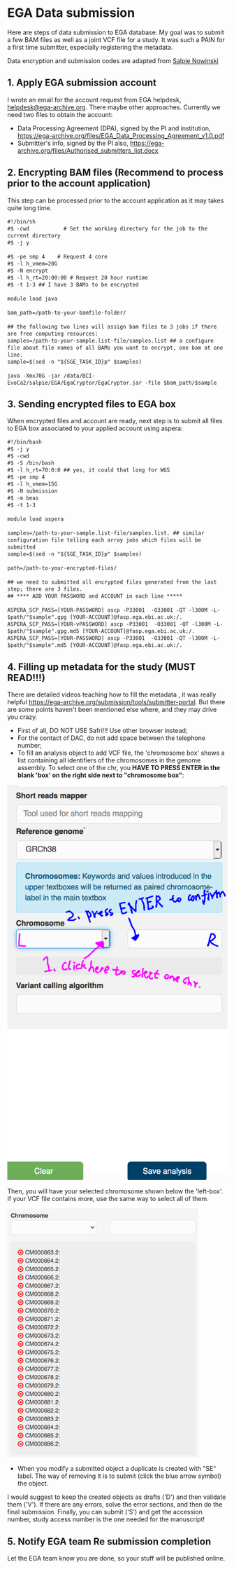 # EGA Data submission

Here are steps of data submission to EGA database. My goal was to submit a few BAM files as well as a joint VCF file for a study. It was such a PAIN for a first time submitter, especially registering the metadata.

Data encryption and submission codes are adapted from [Salpie Nowinski](https://github.com/salpie)

## 1. Apply EGA submission account

I wrote an email for the account request from EGA helpdesk, helpdesk@ega-archive.org. There maybe other approaches. Currently we need two files to obtain the account:

+ Data Processing Agreement (DPA), signed by the PI and institution, https://ega-archive.org/files/EGA_Data_Processing_Agreement_v1.0.pdf
+ Submitter's info, signed by the PI also, https://ega-archive.org/files/Authorised_submitters_list.docx

## 2. Encrypting BAM files (Recommend to process prior to the account application)

This step can be processed prior to the account application as it may takes quite long time.

```
#!/bin/sh
#$ -cwd           # Set the working directory for the job to the current directory
#$ -j y

#$ -pe smp 4    # Request 4 core
#$ -l h_vmem=20G
#$ -N encrypt
#$ -l h_rt=20:00:00 # Request 20 hour runtime
#$ -t 1-3 ## I have 3 BAMs to be encrypted

module load java

bam_path=/path-to-your-bamfile-folder/

## the following two lines will assign bam files to 3 jobs if there are free computing resources:
samples=/path-to-your-sample.list-file/samples.list ## a configure file about file names of all BAMs you want to encrypt, one bam at one line.
sample=$(sed -n "${SGE_TASK_ID}p" $samples)

java -Xmx70G -jar /data/BCI-EvoCa2/salpie/EGA/EgaCryptor/EgaCryptor.jar -file $bam_path/$sample

```

## 3. Sending encrypted files to EGA box

When encrypted files and account are ready, next step is to submit all files to EGA box associated to your applied account using aspera:

```
#!/bin/bash
#$ -j y
#$ -cwd 
#$ -S /bin/bash
#$ -l h_rt=70:0:0 ## yes, it could that long for WGS 
#$ -pe smp 4
#$ -l h_vmem=15G
#$ -N submission
#$ -m beas
#$ -t 1-3

module load aspera

samples=/path-to-your-sample.list-file/samples.list. ## similar configuration file telling each array jobs which files will be submitted
sample=$(sed -n "${SGE_TASK_ID}p" $samples)

path=/path-to-your-encrypted-files/

## we need to submitted all encrypted files generated from the last step; there are 3 files. 
## **** ADD YOUR PASSWORD and ACCOUNT in each line *****

ASPERA_SCP_PASS=[YOUR-PASSWORD] ascp -P33001  -O33001 -QT -l300M -L- $path/"$sample".gpg [YOUR-ACCOUNT]@fasp.ega.ebi.ac.uk:/.
ASPERA_SCP_PASS=[YOUR-vPASSWORD] ascp -P33001  -O33001 -QT -l300M -L- $path/"$sample".gpg.md5 [YOUR-ACCOUNT]@fasp.ega.ebi.ac.uk:/.
ASPERA_SCP_PASS=[YOUR-PASSWORD] ascp -P33001  -O33001 -QT -l300M -L- $path/"$sample".md5 [YOUR-ACCOUNT]@fasp.ega.ebi.ac.uk:/.

```

## 4. Filling up metadata for the study (MUST READ!!!)

There are detailed videos teaching how to fill the metadata , it was really helpful https://ega-archive.org/submission/tools/submitter-portal. But there are some points haven't been mentioned else where, and they may drive you crazy.

+ First of all, DO NOT USE Safri!!! Use other browser instead;
+ For the contact of DAC, do not add space between the telephone number;
+ To fill an analysis object to add VCF file, the 'chromosome box' shows a list containing all identifiers of the chromosomes in the genome assembly. To select one of the chr, you **HAVE TO PRESS ENTER in the blank 'box' on the right side next to "chromosome box"**:

![test image](https://github.com/QingliGuo/EGA_Data_submission/blob/main/Screen%20Shot%202021-05-29%20at%2013.52.44.png)

Then, you will have your selected chromosome shown below the 'left-box'. If your VCF file contains more, use the same way to select all of them.

![test image2](https://github.com/QingliGuo/EGA_Data_submission/blob/main/Screen%20Shot%202021-05-31%20at%201.54.11.png)

+ When you modify a submitted object a duplicate is created with "SE" label. The way of removing
it is to submit (click the blue arrow symbol) the object. 


I would suggest to keep the created objects as drafts ('D') and then validate them ('V'). If there are any errors, solve the error sections, and then do the final submission. Finally, you can submit ('S') and get the accession number, study access number is the one needed for the manuscript!

## 5. Notify EGA team Re submission completion

Let the EGA team know you are done, so your stuff will be published online.


